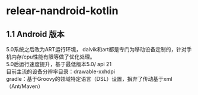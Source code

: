 # relear-nandroid-kotlin

## 1.1 Android 版本
5.0系统之后改为ART运行环境， dalvik和art都是专门为移动设备定制的，针对手机内存/cpu性能有限等做了优化处理。 <br>
5.0后运行速度提升，基于最低版本5.0/ api 21 <br>
目前主流的设备分辨率目录：drawable-xxhdpi <br>
gradle：基于Groovy的领域特定语言（DSL）设置，摒弃了传动基于xml（Ant/Maven） <br>
